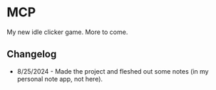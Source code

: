 # MCP

My new idle clicker game. More to come.

## Changelog

* 8/25/2024 - Made the project and fleshed out some notes (in my personal note app, not here). 